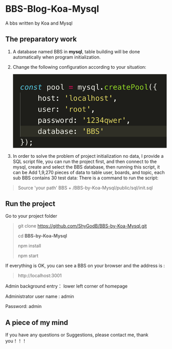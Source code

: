 # BBS-Blog-Koa-Mysql
A bbs written by Koa and Mysql

## The preparatory work 

1. A database named BBS in **mysql**, table building will be done automatically when program initialization.

2. Change the following configuration according to your situation:

   ![avator](https://github.com/ShyGodB/Pictures/blob/master/1.png?raw=true)
   
3. In order to solve the problem of project initialization no data, I provide a SQL script file, you can run the project first, and then connect to the mysql, create and select the BBS database, then running this script, it can be Add 1,9,270 pieces of data to table user, boards, and topic, each sub BBS contains 30 test data:
There is a command to run the script:
> Source 'your path' BBS + /BBS-by-Koa-Mysql/public/sql/init.sql

## Run the project

Go to your project folder

>  git clone https://github.com/ShyGodB/BBS-by-Koa-Mysql.git
>
>  cd **BBS-by-Koa-Mysql**
>
>  npm install 
>
>  npm start

If everything is OK, you can see a BBS on your browser and the address is :

> http://localhost:3001



Admin background entry：  lower left corner of homepage

Administrator user name :   admin

Password:    admin

## A piece of my mind 

If you have any questions or Suggestions, please contact me, thank you！！！
